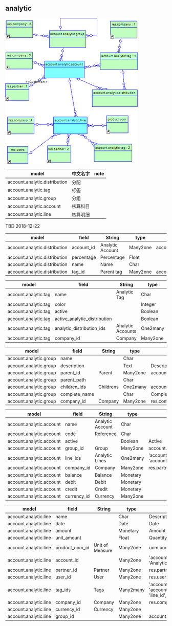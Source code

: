 ## analytic

![analytic](https://github.com/odooht/odoo-docs/blob/master/model/image/analytic.png)


model|中文名字|note
-----|-------|----
account.analytic.distribution|分配|
account.analytic.tag|标签|
account.analytic.group|分组|
account.analytic.account|核算科目|
account.analytic.line|核算明细|


TBD 2018-12-22

model|field|String|type|note
-----|-----|------|----|----
account.analytic.distribution|account_id|Analytic Account|Many2one|account.analytic.account
account.analytic.distribution|percentage|Percentage|Float|
account.analytic.distribution|name|Name|Char|
account.analytic.distribution|tag_id|Parent tag|Many2one|account.analytic.tag


model|field|String|type|note
-----|-----|------|----|----
account.analytic.tag|name|Analytic Tag|Char|
account.analytic.tag|color||Integer|Color Index
account.analytic.tag|active||Boolean|
account.analytic.tag|active_analytic_distribution||Boolean|Analytic Distribution
account.analytic.tag|analytic_distribution_ids|Analytic Accounts|One2many|account.analytic.distribution
account.analytic.tag|company_id|Company|Many2one|res.company


model|field|String|type|note
-----|-----|------|----|----
account.analytic.group|name||Char|
account.analytic.group|description||Text|Description
account.analytic.group|parent_id|Parent|Many2one|account.analytic.group
account.analytic.group|parent_path||Char|
account.analytic.group|children_ids|Childrens|One2many|account.analytic.group
account.analytic.group|complete_name||Char|Complete Name
account.analytic.group|company_id|Company|Many2one|res.company


model|field|String|type|note
-----|-----|------|----|----
account.analytic.account|name|Analytic Account|Char|
account.analytic.account|code|Reference|Char|
account.analytic.account|active||Boolean|Active
account.analytic.account|group_id|Group|Many2one|account.analytic.group
account.analytic.account|line_ids|Analytic Lines|One2many|'account.analytic.line', 'account_id'
account.analytic.account|company_id|Company|Many2one|res.partner
account.analytic.account|balance|Balance|Monetary|
account.analytic.account|debit|Debit|Monetary|
account.analytic.account|credit|Credit|Monetary|
account.analytic.account|currency_id|Currency|Many2one|


model|field|String|type|note
-----|-----|------|----|----
account.analytic.line|name||Char|Description
account.analytic.line|date||Date|Date
account.analytic.line|amount||Monetary|Amount
account.analytic.line|unit_amount||Float|Quantity
account.analytic.line|product_uom_id|Unit of Measure|Many2one|uom.uom
account.analytic.line|account_id||Many2one|'account.analytic.account',<br/>'Analytic Account'
account.analytic.line|partner_id|Partner|Many2one|res.partner
account.analytic.line|user_id|User|Many2one|res.users
account.analytic.line|tag_ids|Tags|Many2many|'account.analytic.tag', 'account_analytic_line_tag_rel',<br/> 'line_id', 'tag_id'
account.analytic.line|company_id|Company|Many2one|res.company
account.analytic.line|currency_id|Currency|Many2one|
account.analytic.line|group_id||Many2one|account.analytic.group

